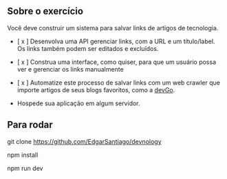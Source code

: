## Sobre o exercício

Você deve construir um sistema para salvar links de artigos de tecnologia.

- [ x ] Desenvolva uma API gerenciar links, com a URL e um título/label. Os links também podem ser editados e excluídos.

- [ x ] Construa uma interface, como quiser, para que um usuário possa ver e gerenciar os links manualmente

- [ x ] Automatize este processo de salvar links com um web crawler que importe artigos de seus blogs favoritos, como a [devGo](https://devgo.com.br/).

- Hospede sua aplicação em algum servidor.

## Para rodar

git clone https://github.com/EdgarSantiago/devnology

npm install

npm run dev
